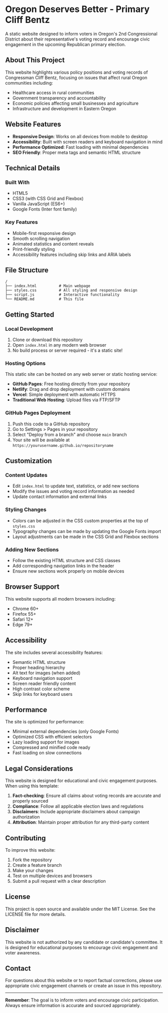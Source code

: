 # Oregon Deserves Better - Primary Cliff Bentz

A static website designed to inform voters in Oregon's 2nd Congressional District about their representative's voting record and encourage civic engagement in the upcoming Republican primary election.

## About This Project

This website highlights various policy positions and voting records of Congressman Cliff Bentz, focusing on issues that affect rural Oregon communities including:

- Healthcare access in rural communities
- Government transparency and accountability
- Economic policies affecting small businesses and agriculture
- Infrastructure and development in Eastern Oregon

## Website Features

- **Responsive Design**: Works on all devices from mobile to desktop
- **Accessibility**: Built with screen readers and keyboard navigation in mind
- **Performance Optimized**: Fast loading with minimal dependencies
- **SEO Friendly**: Proper meta tags and semantic HTML structure

## Technical Details

### Built With
- HTML5
- CSS3 (with CSS Grid and Flexbox)
- Vanilla JavaScript (ES6+)
- Google Fonts (Inter font family)

### Key Features
- Mobile-first responsive design
- Smooth scrolling navigation
- Animated statistics and content reveals
- Print-friendly styling
- Accessibility features including skip links and ARIA labels

## File Structure

```
/
├── index.html          # Main webpage
├── styles.css          # All styling and responsive design
├── script.js           # Interactive functionality
└── README.md           # This file
```

## Getting Started

### Local Development

1. Clone or download this repository
2. Open `index.html` in any modern web browser
3. No build process or server required - it's a static site!

### Hosting Options

This static site can be hosted on any web server or static hosting service:

- **GitHub Pages**: Free hosting directly from your repository
- **Netlify**: Drag and drop deployment with custom domains
- **Vercel**: Simple deployment with automatic HTTPS
- **Traditional Web Hosting**: Upload files via FTP/SFTP

### GitHub Pages Deployment

1. Push this code to a GitHub repository
2. Go to Settings > Pages in your repository
3. Select "Deploy from a branch" and choose `main` branch
4. Your site will be available at `https://yourusername.github.io/repositoryname`

## Customization

### Content Updates
- Edit `index.html` to update text, statistics, or add new sections
- Modify the issues and voting record information as needed
- Update contact information and external links

### Styling Changes
- Colors can be adjusted in the CSS custom properties at the top of `styles.css`
- Typography changes can be made by updating the Google Fonts import
- Layout adjustments can be made in the CSS Grid and Flexbox sections

### Adding New Sections
- Follow the existing HTML structure and CSS classes
- Add corresponding navigation links in the header
- Ensure new sections work properly on mobile devices

## Browser Support

This website supports all modern browsers including:
- Chrome 60+
- Firefox 55+
- Safari 12+
- Edge 79+

## Accessibility

The site includes several accessibility features:
- Semantic HTML structure
- Proper heading hierarchy
- Alt text for images (when added)
- Keyboard navigation support
- Screen reader friendly content
- High contrast color scheme
- Skip links for keyboard users

## Performance

The site is optimized for performance:
- Minimal external dependencies (only Google Fonts)
- Optimized CSS with efficient selectors
- Lazy loading support for images
- Compressed and minified code ready
- Fast loading on slow connections

## Legal Considerations

This website is designed for educational and civic engagement purposes. When using this template:

1. **Fact-checking**: Ensure all claims about voting records are accurate and properly sourced
2. **Compliance**: Follow all applicable election laws and regulations
3. **Disclaimers**: Include appropriate disclaimers about campaign authorization
4. **Attribution**: Maintain proper attribution for any third-party content

## Contributing

To improve this website:

1. Fork the repository
2. Create a feature branch
3. Make your changes
4. Test on multiple devices and browsers
5. Submit a pull request with a clear description

## License

This project is open source and available under the MIT License. See the LICENSE file for more details.

## Disclaimer

This website is not authorized by any candidate or candidate's committee. It is designed for educational purposes to encourage civic engagement and voter awareness.

## Contact

For questions about this website or to report factual corrections, please use appropriate civic engagement channels or create an issue in this repository.

---

**Remember**: The goal is to inform voters and encourage civic participation. Always ensure information is accurate and sourced appropriately.